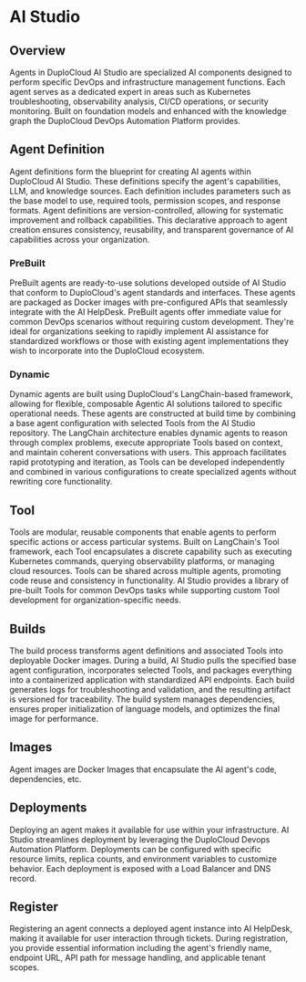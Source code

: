 # AI Studio

## Overview

Agents in DuploCloud AI Studio are specialized AI components designed to perform specific DevOps and infrastructure management functions. Each agent serves as a dedicated expert in areas such as Kubernetes troubleshooting, observability analysis, CI/CD operations, or security monitoring. Built on foundation models and enhanced with the knowledge graph the DuploCloud DevOps Automation Platform provides.&#x20;

## Agent Definition

Agent definitions form the blueprint for creating AI agents within DuploCloud AI Studio. These definitions specify the agent's capabilities, LLM, and knowledge sources. Each definition includes parameters such as the base model to use, required tools, permission scopes, and response formats. Agent definitions are version-controlled, allowing for systematic improvement and rollback capabilities. This declarative approach to agent creation ensures consistency, reusability, and transparent governance of AI capabilities across your organization.

### PreBuilt

PreBuilt agents are ready-to-use solutions developed outside of AI Studio that conform to DuploCloud's agent standards and interfaces. These agents are packaged as Docker images with pre-configured APIs that seamlessly integrate with the AI HelpDesk. PreBuilt agents offer immediate value for common DevOps scenarios without requiring custom development. They're ideal for organizations seeking to rapidly implement AI assistance for standardized workflows or those with existing agent implementations they wish to incorporate into the DuploCloud ecosystem.&#x20;

### Dynamic

Dynamic agents are built using DuploCloud's LangChain-based framework, allowing for flexible, composable Agentic AI solutions tailored to specific operational needs. These agents are constructed at build time by combining a base agent configuration with selected Tools from the AI Studio repository. The LangChain architecture enables dynamic agents to reason through complex problems, execute appropriate Tools based on context, and maintain coherent conversations with users. This approach facilitates rapid prototyping and iteration, as Tools can be developed independently and combined in various configurations to create specialized agents without rewriting core functionality.

## Tool

Tools are modular, reusable components that enable agents to perform specific actions or access particular systems. Built on LangChain's Tool framework, each Tool encapsulates a discrete capability such as executing Kubernetes commands, querying observability platforms, or managing cloud resources. Tools can be shared across multiple agents, promoting code reuse and consistency in functionality. AI Studio provides a library of pre-built Tools for common DevOps tasks while supporting custom Tool development for organization-specific needs.&#x20;

## Builds

The build process transforms agent definitions and associated Tools into deployable Docker images. During a build, AI Studio pulls the specified base agent configuration, incorporates selected Tools, and packages everything into a containerized application with standardized API endpoints. Each build generates logs for troubleshooting and validation, and the resulting artifact is versioned for traceability. The build system manages dependencies, ensures proper initialization of language models, and optimizes the final image for performance.&#x20;

## Images

Agent images are Docker Images that encapsulate the AI agent's code, dependencies, etc. &#x20;

## Deployments

Deploying an agent makes it available for use within your infrastructure. AI Studio streamlines deployment by leveraging the DuploCloud Devops Automation Platform. Deployments can be configured with specific resource limits, replica counts, and environment variables to customize behavior. Each deployment is exposed with a Load Balancer and DNS record. &#x20;

## Register

Registering an agent connects a deployed agent instance into AI HelpDesk, making it available for user interaction through tickets. During registration, you provide essential information including the agent's friendly name, endpoint URL, API path for message handling, and applicable tenant scopes.&#x20;
